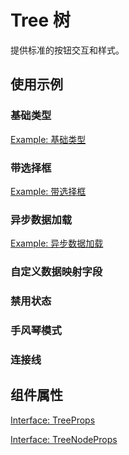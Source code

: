 # Tree 树

提供标准的按钮交互和样式。

## 使用示例

### 基础类型

[Example: 基础类型](./_example/TreeBasic.jsx)

### 带选择框

[Example: 带选择框](./_example/TreeShowCheckbox.jsx)

### 异步数据加载

[Example: 异步数据加载](./_example/TreeAsyncLoad.jsx)

### 自定义数据映射字段

<!-- [Example: 自定义数据映射字段](./_example/TreeCustomMappingKeys.jsx) -->

<!-- ### 可搜索

[Example: 自定义数据映射字段](./_example/TreeSearch.jsx) -->

### 禁用状态

<!-- [Example: 自定义数据映射字段](./_example/TreeDisabled.jsx) -->

### 手风琴模式

<!-- [Example: 自定义数据映射字段](./_example/TreeExpandMutex.jsx) -->

### 连接线

<!-- [Example: 自定义数据映射字段](./_example/TreeShowLine.jsx) -->

## 组件属性

[Interface: TreeProps](./TreeProps.ts)

[Interface: TreeNodeProps](./TreeProps.ts)
